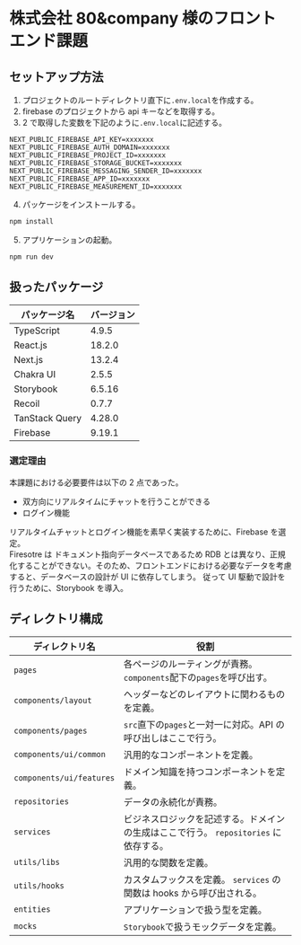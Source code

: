 # 株式会社 80&company 様のフロントエンド課題

## セットアップ方法

1. プロジェクトのルートディレクトリ直下に`.env.local`を作成する。
2. firebase のプロジェクトから api キーなどを取得する。
3. 2 で取得した変数を下記のように`.env.local`に記述する。

```
NEXT_PUBLIC_FIREBASE_API_KEY=xxxxxxx
NEXT_PUBLIC_FIREBASE_AUTH_DOMAIN=xxxxxxx
NEXT_PUBLIC_FIREBASE_PROJECT_ID=xxxxxxx
NEXT_PUBLIC_FIREBASE_STORAGE_BUCKET=xxxxxxx
NEXT_PUBLIC_FIREBASE_MESSAGING_SENDER_ID=xxxxxxx
NEXT_PUBLIC_FIREBASE_APP_ID=xxxxxxx
NEXT_PUBLIC_FIREBASE_MEASUREMENT_ID=xxxxxxx
```

4. パッケージをインストールする。

```bash
npm install
```

5. アプリケーションの起動。

```bash
npm run dev
```

## 扱ったパッケージ

| パッケージ名   | バージョン |
| -------------- | ---------- |
| TypeScript     | 4.9.5      |
| React.js       | 18.2.0     |
| Next.js        | 13.2.4     |
| Chakra UI      | 2.5.5      |
| Storybook      | 6.5.16     |
| Recoil         | 0.7.7      |
| TanStack Query | 4.28.0     |
| Firebase       | 9.19.1     |

### 選定理由

本課題における必要要件は以下の 2 点であった。

- 双方向にリアルタイムにチャットを行うことができる
- ログイン機能

リアルタイムチャットとログイン機能を素早く実装するために、Firebase を選定。<br>
Firesotre は ドキュメント指向データベースであるため RDB とは異なり、正規化することができない。そのため、フロントエンドにおける必要なデータを考慮すると、データベースの設計が UI に依存してしまう。
従って UI 駆動で設計を行うために、Storybook を導入。

## ディレクトリ構成

| ディレクトリ名           | 役割                                                                                 |
| ------------------------ | ------------------------------------------------------------------------------------ |
| `pages`                  | 各ページのルーティングが責務。`components`配下の`pages`を呼び出す。                  |
| `components/layout`      | ヘッダーなどのレイアウトに関わるものを定義。                                         |
| `components/pages`       | `src`直下の`pages`と一対一に対応。API の呼び出しはここで行う。                       |
| `components/ui/common`   | 汎用的なコンポーネントを定義。                                                       |
| `components/ui/features` | ドメイン知識を持つコンポーネントを定義。                                             |
| `repositories`           | データの永続化が責務。                                                               |
| `services`               | ビジネスロジックを記述する。ドメインの生成はここで行う。 `repositories` に依存する。 |
| `utils/libs`             | 汎用的な関数を定義。                                                                 |
| `utils/hooks`            | カスタムフックスを定義。 `services` の関数は hooks から呼び出される。                |
| `entities`               | アプリケーションで扱う型を定義。                                                     |
| `mocks`                  | `Storybook`で扱うモックデータを定義。                                                |
